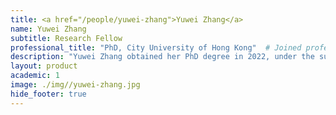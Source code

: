 ```yaml
---
title: <a href="/people/yuwei-zhang">Yuwei Zhang</a>
name: Yuwei Zhang
subtitle: Research Fellow
professional_title: "PhD, City University of Hong Kong"  # Joined professional titles
description: "Yuwei Zhang obtained her PhD degree in 2022, under the supervision of Professor Shuai Cheng Li in the Department of Computer Science at the City University of Hong Kong. During her doctoral training, Yuwei focused on designing graph-based algorithms for identifying the hierarchical structure of TADs or TAD-like domains. In the Park Lab, she is working on computational analysis of genome and epigenome sequencing data to understand mosaic mutations as well as the integration of chromosomal interaction data for genomic variant interpretation."
layout: product
academic: 1
image: ./img//yuwei-zhang.jpg
hide_footer: true
---
```


